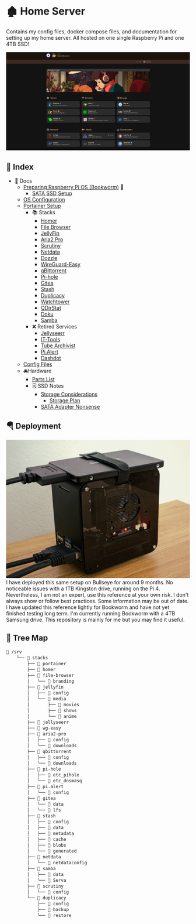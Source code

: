 # **🏚 Home Server**
Contains my config files, docker compose files, and documentation for setting up my home server. All hosted on one single Raspberry Pi and one 4TB SSD!

![preview](docs/assets/homer-preview.png)
## 📃 Index 
<!--ts-->
   * 📔 Docs 
      * [Preparing Raspberry Pi OS (Bookworm)](docs/1_Raspberry%20Pi%20OS%20Image%20Configuration.md) 🐛
        * [SATA SSD Setup](docs/SSD/SATA%20SSD%20Setup.md)
      * [OS Configuration](docs/2_OS%20Configuration.md)
      * [Portainer Setup](docs/3_Portainer%20Setup.md)
        * 📚 Stacks  
          * [Homer](stack/current/homer.yml)
          * [File Browser](stack/current/filebrowser.yml)
          * [JellyFin](stack/current/jellyfin.yml)
          * [Aria2 Pro](stack/current/aria2-pro.yml)
          * [Scrutiny](stack/current/scrutiny.yml)
          * [Netdata](stack/current/netdata.yml) <!-- Needs some work -->
          * [Dozzle](stack/current/dozzle.yml)
          * [WireGuard-Easy](stack/current/wg-easy.yml)
          * [qBittorrent](stack/current/qbittorrent.yml)
          * [Pi-hole](stack/current/pi-hole-vanilla.yml)
          * [Gitea](stack/current/gitea.yml)
          * [Stash](stack/current/stash.yml)
          * [Duplicacy](stack/current/duplicacy.yml)
          * [Watchtower](stack/current/watchtower.yml)
          * [QDirStat](stack/current/qdirstat.yml)
          * [Doku](stack/current/doku.yml)
          * [Samba](stack/current/samba.yml) <!-- Needs work -->
        * ❌ Retired Services 
          * [Jellyseerr](stack/retired/jellyseerr.yml) <!-- Want alternative -->
          * [IT-Tools](stack/retired/it-tools.yml) <!-- Don't find myself using it -->
          * [Tube Archivist](stack/retired/tube-archivist.yml) <!-- RAM intensive, Want alternative -->
          * [Pi.Alert](stack/retired/pi.alert.yml) <!-- Want alternative -->
          * [Dashdot](stack/retired/dashdot.yml) <!-- CPU intensive -->
      * [Config Files](root)
      * 🚘Hardware
        * [Parts List](docs/HARDWARE/Parts%20List.md)
        * 🗒 SSD Notes
          * [Storage Considerations](docs/SSD/Storage%20Considerations.md)
              * [Storage Plan](docs/SSD/Storage%20Plan.md)
          * [SATA Adapter Nonsense](docs/SSD/SATA%20Adapter%20Nonsense.md)      
<!--te-->
## 🪂 Deployment
![hardware](/docs/assets/hardware.jpg)
I have deployed this same setup on Bullseye for around 9 months. No noticeable issues with a 1TB Kingston drive, running on the Pi 4. Nevertheless, I am not an expert, use this reference at your own risk. I don't always show or follow best practices. Some information may be out of date. I have updated this reference lightly for Bookworm and have not yet finished testing long term. I'm currently running Bookworm with a 4TB Samsung drive. This repository is mainly for me but you may find it useful.

## 🌴 Tree Map

```text
📁 /srv
    └── 📁 stacks
        ├── 📁 portainer
        ├── 📁 homer
        ├── 📁 file-browser
        │   └── 📁 branding
        ├── 📁 jellyfin
        │   ├── 📁 config
        │   └── 📁 media
        │       ├── 📁 movies
        │       ├── 📁 shows
        │       └── 📁 anime
        ├── 📁 jellyseerr
        ├── 📁 wg-easy
        ├── 📁 aria2-pro
        │   ├── 📁 config
        │   └── 📁 downloads
        ├── 📁 qbittorrent
        │   ├── 📁 config
        │   └── 📁 downloads
        ├── 📁 pi-hole
        │   ├── 📁 etc_pihole
        │   └── 📁 etc_dnsmasq
        ├── 📁 pi.alert
        │   └── 📁 config
        ├── 📁 gitea
        │   └── 📁 data
        │   └── 📁 lfs
        ├── 📁 stash
        │   ├── 📁 config
        │   ├── 📁 data
        │   ├── 📁 metadata
        │   ├── 📁 cache
        │   ├── 📁 blobs
        │   └── 📁 generated
        ├── 📁 netdata
        │   └── 📁 netdataconfig
        ├── 📁 samba
        │   ├── 📁 data
        │   └── 📁 Serva
        ├── 📁 scrutiny
        │   └── 📁 config
        └── 📁 duplicacy
            ├── 📁 config
            ├── 📁 backup
            └── 📁 restore
```
